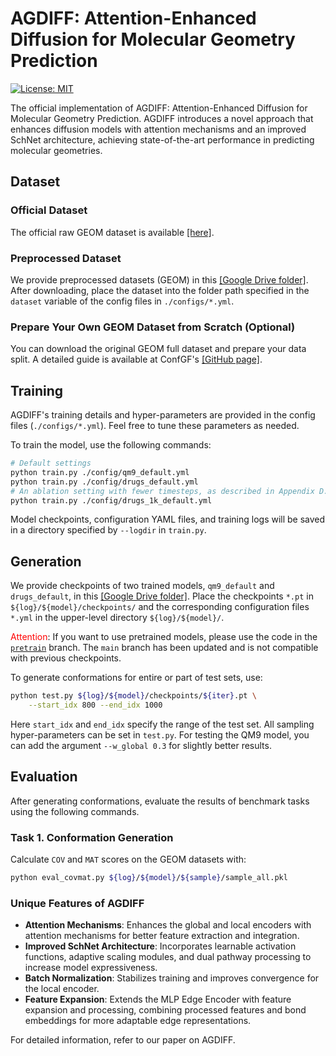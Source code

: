 # AGDIFF: Attention-Enhanced Diffusion for Molecular Geometry Prediction

[![License: MIT](https://img.shields.io/badge/License-MIT-yellow.svg)](https://github.com/ADicksonLab/AGDIFF/blob/main/LICENSE)

The official implementation of AGDIFF: Attention-Enhanced Diffusion for Molecular Geometry Prediction. AGDIFF introduces a novel approach that enhances diffusion models with attention mechanisms and an improved SchNet architecture, achieving state-of-the-art performance in predicting molecular geometries.

## Dataset

### Official Dataset
The official raw GEOM dataset is available [[here]](https://dataverse.harvard.edu/dataset.xhtml?persistentId=doi:10.7910/DVN/JNGTDF).

### Preprocessed Dataset
We provide preprocessed datasets (GEOM) in this [[Google Drive folder]](https://drive.google.com/drive/folders/1b0kNBtck9VNrLRZxg6mckyVUpJA5rBHh?usp=sharing). After downloading, place the dataset into the folder path specified in the `dataset` variable of the config files in `./configs/*.yml`.

### Prepare Your Own GEOM Dataset from Scratch (Optional)
You can download the original GEOM full dataset and prepare your data split. A detailed guide is available at ConfGF's [[GitHub page]](https://github.com/DeepGraphLearning/ConfGF#prepare-your-own-geom-dataset-from-scratch-optional).

## Training

AGDIFF's training details and hyper-parameters are provided in the config files (`./configs/*.yml`). Feel free to tune these parameters as needed.

To train the model, use the following commands:

```bash
# Default settings
python train.py ./config/qm9_default.yml
python train.py ./config/drugs_default.yml
# An ablation setting with fewer timesteps, as described in Appendix D.2.
python train.py ./config/drugs_1k_default.yml
``` 

Model checkpoints, configuration YAML files, and training logs will be saved in a directory specified by `--logdir` in `train.py`.

## Generation

We provide checkpoints of two trained models, `qm9_default` and `drugs_default`, in this [[Google Drive folder]](https://drive.google.com/drive/folders/1b0kNBtck9VNrLRZxg6mckyVUpJA5rBHh?usp=sharing). Place the checkpoints `*.pt` in `${log}/${model}/checkpoints/` and the corresponding configuration files `*.yml` in the upper-level directory `${log}/${model}/`.

<font color="red">Attention</font>: If you want to use pretrained models, please use the code in the [`pretrain`](https://github.com/ADicksonLab/AGDIFF/tree/pretrain) branch. The `main` branch has been updated and is not compatible with previous checkpoints.

To generate conformations for entire or part of test sets, use:

```bash 
python test.py ${log}/${model}/checkpoints/${iter}.pt \
    --start_idx 800 --end_idx 1000
``` 

Here `start_idx` and `end_idx` specify the range of the test set. All sampling hyper-parameters can be set in `test.py`. For testing the QM9 model, you can add the argument `--w_global 0.3` for slightly better results.

## Evaluation

After generating conformations, evaluate the results of benchmark tasks using the following commands.

### Task 1. Conformation Generation

Calculate `COV` and `MAT` scores on the GEOM datasets with:

```bash
python eval_covmat.py ${log}/${model}/${sample}/sample_all.pkl
```

### Unique Features of AGDIFF

- **Attention Mechanisms**: Enhances the global and local encoders with attention mechanisms for better feature extraction and integration.
- **Improved SchNet Architecture**: Incorporates learnable activation functions, adaptive scaling modules, and dual pathway processing to increase model expressiveness.
- **Batch Normalization**: Stabilizes training and improves convergence for the local encoder.
- **Feature Expansion**: Extends the MLP Edge Encoder with feature expansion and processing, combining processed features and bond embeddings for more adaptable edge representations.

For detailed information, refer to our paper on AGDIFF.
